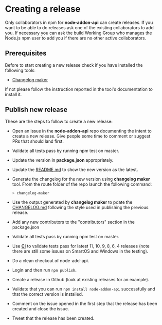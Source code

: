 # Creating a release

Only collaborators in npm for **node-addon-api** can create releases.
If you want to be able to do releases ask one of the existing
collaborators to add you. If necessary you can ask the build
Working Group who manages the Node.js npm user to add you if
there are no other active collaborators.

## Prerequisites

Before to start creating a new release check if you have installed the following
tools:

* [Changelog maker](https://www.npmjs.com/package/changelog-maker)

If not please follow the instruction reported in the tool's documentation to 
install it.

## Publish new release

These are the steps to follow to create a new release:

* Open an issue in the **node-addon-api** repo documenting the intent to create a
new release. Give people some time to comment or suggest PRs that should land first.

* Validate all tests pass by running npm test on master.

* Update the version in **package.json** appropriately.

* Update the [README.md](https://github.com/nodejs/node-addon-api/blob/master/README.md) 
to show the new version as the latest.

* Generate the changelog for the new version using **changelog maker** tool. From
the route folder of the repo launch the following command:

    ```bash 
    > changelog-maker
    ```
* Use the output generated by **changelog maker** to pdate the [CHANGELOG.md](https://github.com/nodejs/node-addon-api/blob/master/CHANGELOG.md)
following the style used in publishing the previous release.

* Add any new contributors to the "contributors" section in the package.json

* Validate all tests pass by running npm test on master.

* Use **[CI](https://ci.nodejs.org/view/x%20-%20Abi%20stable%20module%20API/job/node-test-node-addon-api/)**
to validate tests pass for latest 11, 10, 9, 8, 6, 4 releases (note there are still some issues on SmartOS and
Windows in the testing).

* Do a clean checkout of node-add-api.

* Login and then run `npm publish`.

* Create a release in Github (look at existing releases for an example).

* Validate that you can run `npm install node-addon-api` successfully
and that the correct version is installed.

* Comment on the issue opened in the first step that the release has been created
and close the issue.

* Tweet that the release has been created.
